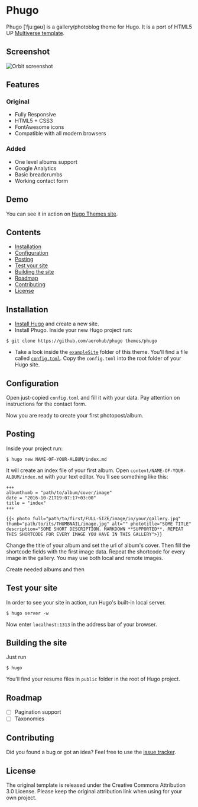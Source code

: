 # Phugo

Phugo [ˈfjuːgəʊ] is a gallery/photoblog theme for Hugo. It is a port of HTML5 UP [Multiverse template](https://html5up.net/multiverse).

## Screenshot

![Orbit screenshot](https://raw.githubusercontent.com/aerohub/phugo/master/images/demo.png)

## Features

### Original

- Fully Responsive
- HTML5 + CSS3
- FontAwesome icons
- Compatible with all modern browsers

### Added

- One level albums support
- Google Analytics
- Basic breadcrumbs
- Working contact form

## Demo

You can see it in action on [Hugo Themes site](http://themes.gohugo.io/theme/phugo/).

## Contents

- [Installation](#installation)
- [Configuration](#configuration)
- [Posting](#posting)
- [Test your site](#test-your-site)
- [Building the site](#building-the-site)
- [Roadmap](#roadmap)
- [Contributing](#contributing)
- [License](#license)


## Installation

- [Install Hugo](//gohugo.io/overview/installing/) and create a new site.
- Install Phugo. Inside your new Hugo project run:

```
$ git clone https://github.com/aerohub/phugo themes/phugo
```

- Take a look inside the [`exampleSite`](//github.com/aerohub/phugo/tree/master/exampleSite) folder of this theme. You'll find a file called [`config.toml`](//github.com/aerohub/phugo/blob/master/exampleSite/config.toml). Copy the `config.toml` into the root folder of your Hugo site.

## Configuration

Open just-copied `config.toml` and fill it with your data. Pay attention on instructions for the contact form.

Now you are ready to create your first photopost/album.

## Posting

Inside your project run:

```
$ hugo new NAME-OF-YOUR-ALBUM/index.md
```
It will create an index file of your first album. Open `content/NAME-OF-YOUR-ALBUM/index.md` with your text editor. You'll see something like this:

```
+++
albumthumb = "path/to/album/cover/image"
date = "2016-10-21T19:07:17+03:00"
title = "index"
+++

{{< photo full="path/to/first/FULL-SIZE/image/in/your/gallery.jpg" thumb="path/to/its/THUMBNAIL/image.jpg" alt="" phototitle="SOME TITLE" description="SOME SHORT DESCRIPTION. MARKDOWN **SUPPORTED**. REPEAT THIS SHORTCODE FOR EVERY IMAGE YOU HAVE IN THIS GALLERY">}}

```
Change the title of your album and set the url of album's cover. Then fill the shortcode fields with the first image data. Repeat the shortcode for every image in the gallery. You may use both local and remote images.

Create needed albums and then 

## Test your site

In order to see your site in action, run Hugo's built-in local server. 

    $ hugo server -w

Now enter `localhost:1313` in the address bar of your browser.

## Building the site

Just run

	$ hugo

You'll find your resume files in `public` folder in the root of Hugo project.

## Roadmap

- [ ] Pagination support
- [ ] Taxonomies

## Contributing

Did you found a bug or got an idea? Feel free to use the [issue tracker](//github.com/aerohub/hugo-orbit-theme/issues).

## License

The original template is released under the Creative Commons Attribution 3.0 License. Please keep the original attribution link when using for your own project.
